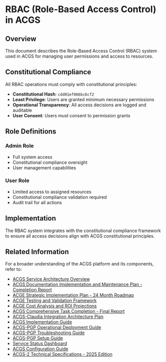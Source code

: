 # RBAC (Role-Based Access Control) in ACGS
<!-- Constitutional Hash: cdd01ef066bc6cf2 -->

## Overview

This document describes the Role-Based Access Control (RBAC) system used in ACGS for managing user permissions and access to resources.

## Constitutional Compliance

All RBAC operations must comply with constitutional principles:
- **Constitutional Hash**: `cdd01ef066bc6cf2`
- **Least Privilege**: Users are granted minimum necessary permissions
- **Operational Transparency**: All access decisions are logged and auditable
- **User Consent**: Users must consent to permission grants

## Role Definitions

### Admin Role
- Full system access
- Constitutional compliance oversight
- User management capabilities

### User Role
- Limited access to assigned resources
- Constitutional compliance validation required
- Audit trail for all actions

## Implementation

The RBAC system integrates with the constitutional compliance framework to ensure all access decisions align with ACGS constitutional principles.

## Related Information

For a broader understanding of the ACGS platform and its components, refer to:

- [ACGS Service Architecture Overview](../../docs/ACGS_SERVICE_OVERVIEW.md)
- [ACGS Documentation Implementation and Maintenance Plan - Completion Report](../../docs/ACGS_DOCUMENTATION_IMPLEMENTATION_COMPLETION_REPORT.md)
- [ACGE Strategic Implementation Plan - 24 Month Roadmap](../../docs/ACGE_STRATEGIC_IMPLEMENTATION_PLAN_24_MONTH.md)
- [ACGE Testing and Validation Framework](../../docs/ACGE_TESTING_VALIDATION_FRAMEWORK.md)
- [ACGE Cost Analysis and ROI Projections](../../docs/ACGE_COST_ANALYSIS_ROI_PROJECTIONS.md)
- [ACGS Comprehensive Task Completion - Final Report](../architecture/ACGS_COMPREHENSIVE_TASK_COMPLETION_FINAL_REPORT.md)
- [ACGS-Claudia Integration Architecture Plan](../architecture/ACGS_CLAUDIA_INTEGRATION_ARCHITECTURE.md)
- [ACGS Implementation Guide](../deployment/ACGS_IMPLEMENTATION_GUIDE.md)
- [ACGS-PGP Operational Deployment Guide](../deployment/ACGS_PGP_OPERATIONAL_DEPLOYMENT_GUIDE.md)
- [ACGS-PGP Troubleshooting Guide](../deployment/ACGS_PGP_TROUBLESHOOTING_GUIDE.md)
- [ACGS-PGP Setup Guide](../deployment/ACGS_PGP_SETUP_GUIDE.md)
- [Service Status Dashboard](../operations/SERVICE_STATUS.md)
- [ACGS Configuration Guide](../configuration/README.md)
- [ACGS-2 Technical Specifications - 2025 Edition](../TECHNICAL_SPECIFICATIONS_2025.md)

